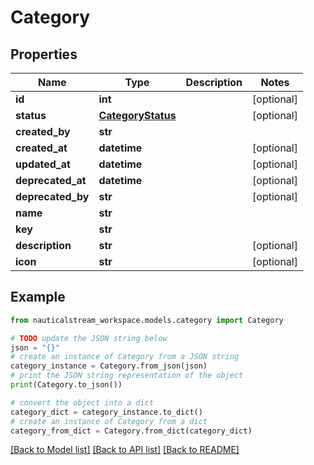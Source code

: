 # Category


## Properties

Name | Type | Description | Notes
------------ | ------------- | ------------- | -------------
**id** | **int** |  | [optional] 
**status** | [**CategoryStatus**](CategoryStatus.md) |  | [optional] 
**created_by** | **str** |  | 
**created_at** | **datetime** |  | [optional] 
**updated_at** | **datetime** |  | [optional] 
**deprecated_at** | **datetime** |  | [optional] 
**deprecated_by** | **str** |  | [optional] 
**name** | **str** |  | 
**key** | **str** |  | 
**description** | **str** |  | [optional] 
**icon** | **str** |  | [optional] 

## Example

```python
from nauticalstream_workspace.models.category import Category

# TODO update the JSON string below
json = "{}"
# create an instance of Category from a JSON string
category_instance = Category.from_json(json)
# print the JSON string representation of the object
print(Category.to_json())

# convert the object into a dict
category_dict = category_instance.to_dict()
# create an instance of Category from a dict
category_from_dict = Category.from_dict(category_dict)
```
[[Back to Model list]](../README.md#documentation-for-models) [[Back to API list]](../README.md#documentation-for-api-endpoints) [[Back to README]](../README.md)


